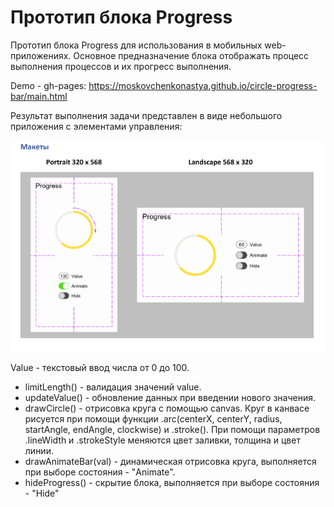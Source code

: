 # Прототип блока Progress

Прототип блока Progress для использования в мобильных web-приложениях. Основное предназначение блока отображать процесс выполнения процессов и их прогресс выполнения.

Demo - gh-pages: https://moskovchenkonastya.github.io/circle-progress-bar/main.html

Результат выполнения задачи представлен в виде небольшого
приложения с элементами управления:

![Макет](https://github.com/moskovchenkonastya/circle-progress-bar/blob/master/Screen%20Shot%202018-02-16%20at%2020.09.44.png)

Value - текстовый ввод числа от 0 до 100. 
- limitLength() - валидация значений value.
- updateValue() - обновление данных при введении нового значения.
- drawCircle() - отрисовка круга с помощью canvas. Круг в канвасе рисуется при помощи функции .arc(centerX, centerY, radius, startAngle, endAngle, clockwise) и .stroke(). При помощи параметров .lineWidth и .strokeStyle меняются цвет заливки, толщина и цвет линии.
- drawAnimateBar(val) - динамическая отрисовка круга, выполняется при выборе состояния - "Animate". 
- hideProgress() - скрытие блока, выполняется при выборе состояния - "Hide"
 
